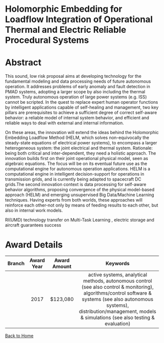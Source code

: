 
Holomorphic Embedding for Loadflow Integration of Operational Thermal and Electric Reliable Procedural Systems
==============================================================================================================

# Abstract


This sound, low risk proposal aims at developing technology for the fundamental modeling and data processing needs of future autonomous operation. It addresses problems of early anomaly and fault detection in PMAD systems, adopting a larger scope by also including the thermal system. Truly autonomous operation of large power systems (e.g. ISS) cannot be scripted. In the quest to replace expert human operator functions by intelligent applications capable of self-healing and management, two key pillars are prerequisites to achieve a sufficient degree of correct self-aware behavior: a reliable model of internal system behavior, and efficient and reliable ways to deal with external and internal information.

On these areas, the innovation will extend the ideas behind the Holomorphic Embedding Loadflow Method (HELM, which solves non-equivocally the steady-state equations of electrical power systems), to encompass a larger heterogeneous system: the joint electrical and thermal system. Rationale: being both critical and inter-dependent, they need a holistic approach. The innovation builds first on their joint operational physical model, seen as algebraic equations. The focus will be on its eventual future use as the computational engine for autonomous operation applications. HELM is a computational engine in intelligent decision-support for operations in transmission grids, and is currently being adapted to spacecraft DC grids.The second innovation context is data processing for self-aware behavior algorithms, proposing convergence of the physical model-based approach (HELM) and emerging unsupervised Big Data/Machine Learning techniques. Having experts from both worlds, these approaches will reinforce each other-not only by means of feeding results to each other, but also in internal work models.

RI(UMD) technology  transfer on Multi-Task Learning , electric storage and aircraft guarantees success  

# Award Details

|Branch|Award Year|Award Amount|Keywords|
| :---: | :---: | :---: | :---: |
||2017|$123,080|active systems, analytical methods, autonomous control (see also control & monitoring), algorithms/control software & systems (see also autonomous systems), distribution/management, models & simulations (see also testing & evaluation)|
  
  


[Back to Home](https://github.com/chrischow/dod_sbir_awards/Reports/JT/#297)